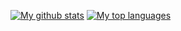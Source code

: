 [![My github stats](https://github-readme-stats.vercel.app/api?username=pl4nty&count_private=true&show_icons=true&theme=dark)](https://github.com/anuraghazra/github-readme-stats)
[![My top languages](https://github-readme-stats.vercel.app/api/top-langs/?username=pl4nty&layout=compact&theme=dark)](https://github.com/anuraghazra/github-readme-stats)
